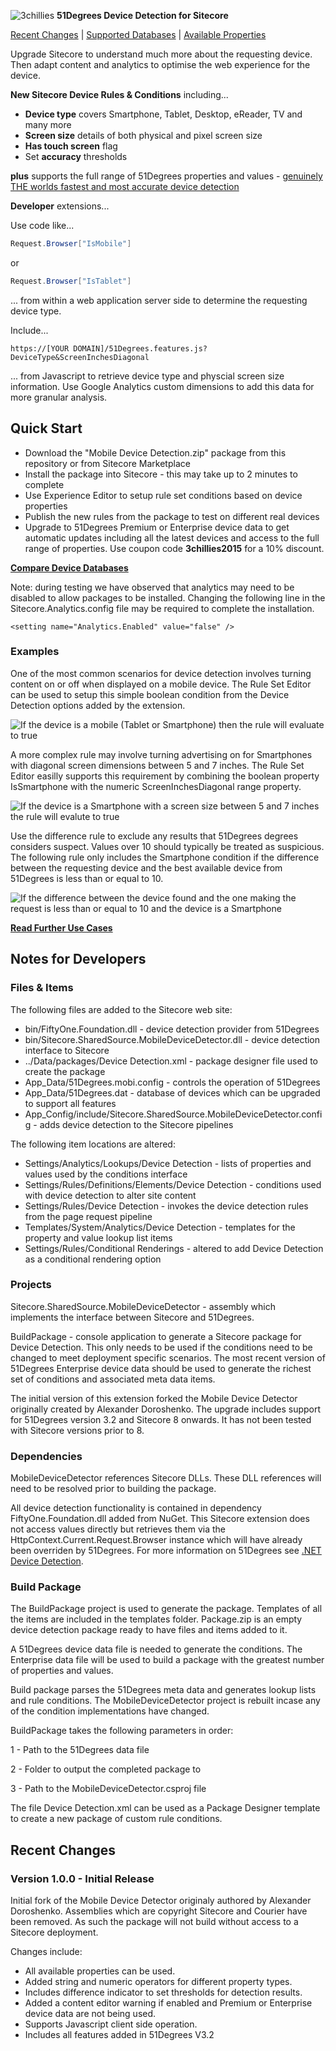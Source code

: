 ![3chillies](http://www.3chillies.co.uk/~/media/images/services/sitecore/sitecore-main/why3chillies.png?h=100&w=153&la=en "At 3chillies we combine creative design and technical development for outstanding websites, intranets & mobile apps.") **51Degrees Device Detection for Sitecore**

[Recent Changes](#recent-changes "Review recent major changes") | [Supported Databases](https://51degrees.com/compare-data-options?AffiliateId=5&utm_source=github&utm_medium=repository&utm_content=home-menu&utm_campaign=sitecore "Different device databases which can be used with 51Degrees device detection") | [Available Properties](https://51degrees.com/resources/property-dictionary?AffiliateId=5&utm_source=github&utm_medium=repository&utm_content=home-menu&utm_campaign=sitecore "View all available properties and values")

Upgrade Sitecore to understand much more about the requesting device. Then adapt content and analytics to optimise the web experience for the device.

**New Sitecore Device Rules & Conditions** including...

* **Device type** covers Smartphone, Tablet, Desktop, eReader, TV and many more
* **Screen size** details of both physical and pixel screen size
* **Has touch screen** flag
* Set **accuracy** thresholds

**plus** supports the full range of 51Degrees properties and values - [genuinely THE worlds fastest and most accurate device detection](https://51degrees.com/device-detection/competitor-comparison?AffiliateId=5&utm_source=github&utm_medium=repository&utm_content=competitors&utm_campaign=sitecore "Compare 51Degrees to Netbiscuits, DeviceAtlas and WURFL")

**Developer** extensions...

Use code like...

```cs
Request.Browser["IsMobile"]
```

or 

```cs
Request.Browser["IsTablet"]
```

... from within a web application server side to determine the requesting device type.

Include...

```
https://[YOUR DOMAIN]/51Degrees.features.js?DeviceType&ScreenInchesDiagonal
```

... from Javascript to retrieve device type and physcial screen size information. Use Google Analytics custom dimensions to add this data for more granular analysis.

## Quick Start

* Download the "Mobile Device Detection.zip" package from this repository or from Sitecore Marketplace
* Install the package into Sitecore - this may take up to 2 minutes to complete
* Use Experience Editor to setup rule set conditions based on device properties
* Publish the new rules from the package to test on different real devices
* Upgrade to 51Degrees Premium or Enterprise device data to get automatic updates including all the latest devices and access to the full range of properties. Use coupon code **3chillies2015** for a 10% discount.

**[Compare Device Databases](https://51degrees.com/compare-data-options?AffiliateId=5&utm_source=github&utm_medium=repository&utm_content=home-cta&utm_campaign=sitecore "Compare different data file options for 51Degrees device detection")**

Note: during testing we have observed that analytics may need to be disabled to allow packages to be installed. Changing the following line in the Sitecore.Analytics.config file may be required to complete the installation.

```
<setting name="Analytics.Enabled" value="false" />
```

### Examples

One of the most common scenarios for device detection involves turning content on or off when displayed on a mobile device. The Rule Set Editor can be used to setup this simple boolean condition from the Device Detection options added by the extension.

![If the device is a mobile (Tablet or Smartphone) then the rule will evaluate to true](images/RuleSetEditorIsMobile.png "If the device is a mobile (Tablet or Smartphone) then the rule will evaluate to true")

A more complex rule may involve turning advertising on for Smartphones with diagonal screen dimensions between 5 and 7 inches. The Rule Set Editor easilly supports this requirement by combining the boolean property IsSmartphone with the numeric ScreenInchesDiagonal range property.

![If the device is a Smartphone with a screen size between 5 and 7 inches the rule will evalute to true](images/RuleSetEditorScreenSize.png "If the device is a Smartphone with a screen size between 5 and 7 inches the rule will evalute to true")

Use the difference rule to exclude any results that 51Degrees degrees considers suspect. Values over 10 should typically be treated as suspicious. The following rule only includes the Smartphone condition if the difference between the requesting device and the best available device from 51Degrees is less than or equal to 10.

![If the difference between the device found and the one making the request is less than or equal to 10 and the device is a Smartphone](images/RuleSetEditorDifference.png "If the difference between the device found and the one making the request is less than or equal to 10 and the device is a Smartphone")

**[Read Further Use Cases](https://51degrees.com/resources/case-studies?AffiliateId=5&utm_source=github&utm_medium=repository&utm_content=home-cta&utm_campaign=sitecore "Read case studies from eCommerce, gaming, adtech, analysis and research companies")**

## Notes for Developers

### Files & Items

The following files are added to the Sitecore web site:

* bin/FiftyOne.Foundation.dll - device detection provider from 51Degrees
* bin/Sitecore.SharedSource.MobileDeviceDetector.dll - device detection interface to Sitecore
* ../Data/packages/Device Detection.xml - package designer file used to create the package
* App_Data/51Degrees.mobi.config - controls the operation of 51Degrees
* App_Data/51Degrees.dat - database of devices which can be upgraded to support all features
* App_Config/include/Sitecore.SharedSource.MobileDeviceDetector.config - adds device detection to the Sitecore pipelines

The following item locations are altered:

* Settings/Analytics/Lookups/Device Detection - lists of properties and values used by the conditions interface
* Settings/Rules/Definitions/Elements/Device Detection - conditions used with device detection to alter site content
* Settings/Rules/Device Detection - invokes the device detection rules from the page request pipeline
* Templates/System/Analytics/Device Detection - templates for the property and value lookup list items
* Settings/Rules/Conditional Renderings - altered to add Device Detection as a conditional rendering option

### Projects ###

Sitecore.SharedSource.MobileDeviceDetector - assembly which implements the interface between Sitecore and 51Degrees. 

BuildPackage - console application to generate a Sitecore package for Device Detection. This only needs to be used if the conditions need to be changed to meet deployment specific scenarios. The most recent version of 51Degrees Enterprise device data should be used to generate the richest set of conditions and associated meta data items.

The initial version of this extension forked the Mobile Device Detector originally created by Alexander Doroshenko. The upgrade includes support for 51Degrees version 3.2 and Sitecore 8 onwards. It has not been tested with Sitecore versions prior to 8.

### Dependencies ###

MobileDeviceDetector references Sitecore DLLs. These DLL references will need to be resolved prior to building the package.

All device detection functionality is contained in dependency FiftyOne.Foundation.dll added from NuGet. This Sitecore extension does not access values directly but retrieves them via the HttpContext.Current.Request.Browser instance which will have already been overriden by 51Degrees. For more information on 51Degrees see [.NET Device Detection](https://github.com/51Degrees/.NET-Device-Detection).

### Build Package ###

The BuildPackage project is used to generate the package. Templates of all the items are included in the templates folder. Package.zip is an empty device detection package ready to have files and items added to it. 

A 51Degrees device data file is needed to generate the conditions. The Enterprise data file will be used to build a package with the greatest number of properties and values. 

Build package parses the 51Degrees meta data and generates lookup lists and rule conditions. The MobileDeviceDetector project is rebuilt incase any of the condition implementations have changed.

BuildPackage takes the following parameters in order:

1 - Path to the 51Degrees data file

2 - Folder to output the completed package to

3 - Path to the MobileDeviceDetector.csproj file

The file Device Detection.xml can be used as a Package Designer template to create a new package of custom rule conditions.

## Recent Changes

### Version 1.0.0 - Initial Release

Initial fork of the Mobile Device Detector originaly authored by Alexander Doroshenko. Assemblies which are copyright Sitecore and Courier have been removed. As such the package will not build without access to a Sitecore deployment.

Changes include:

* All available properties can be used.
* Added string and numeric operators for different property types.
* Includes difference indicator to set thresholds for detection results.
* Added a content editor warning if enabled and Premium or Enterprise device data are not being used.
* Supports Javascript client side operation.
* Includes all features added in 51Degrees V3.2